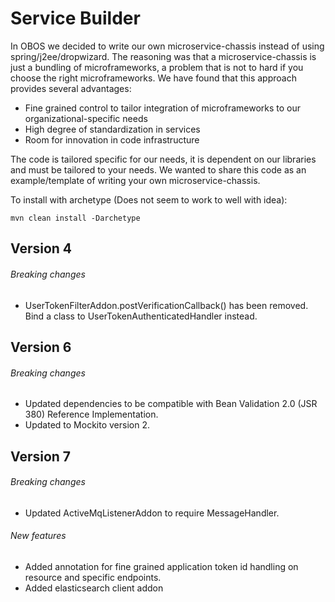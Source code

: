 # Service Builder

In OBOS we decided to write our own microservice-chassis instead of using spring/j2ee/dropwizard. The reasoning was that
a microservice-chassis is just a bundling of microframeworks, a problem that is not to hard if you choose the right
microframeworks. We have found that this approach provides several advantages:
 * Fine grained control to tailor integration of microframeworks to our organizational-specific needs 
 * High degree of standardization in services
 * Room for innovation in code infrastructure
 
The code is tailored specific for our needs, it is dependent on our libraries and must be tailored to your needs.
  We wanted to share this code as an example/template of writing your own microservice-chassis.
  
To install with archetype (Does not seem to work to well with idea):
```
mvn clean install -Darchetype
```

## Version 4
###### Breaking changes
* UserTokenFilterAddon.postVerificationCallback() has been removed. Bind a class to UserTokenAuthenticatedHandler instead.

## Version 6
###### Breaking changes
* Updated dependencies to be compatible with Bean Validation 2.0 (JSR 380) Reference Implementation.
* Updated to Mockito version 2.

## Version 7
###### Breaking changes
* Updated ActiveMqListenerAddon to require MessageHandler.
###### New features
* Added annotation for fine grained application token id handling on resource and specific endpoints.
* Added elasticsearch client addon
